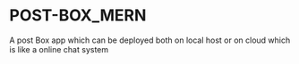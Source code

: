 # POST-BOX_MERN
A post Box app which can be deployed both on local host or on cloud which is like a online chat system
